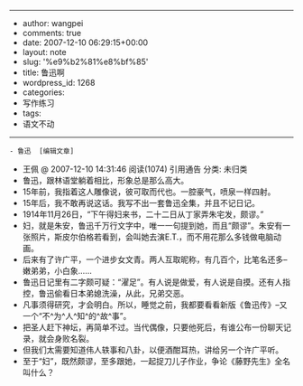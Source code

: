 - --
- author: wangpei
- comments: true
- date: 2007-12-10 06:29:15+00:00
- layout: note
- slug: '%e9%b2%81%e8%bf%85'
- title: 鲁迅啊
- wordpress_id: 1268
- categories:
- 写作练习
- tags:
- 语文不动
- --
    - 鲁迅  [编辑文章]
- 王佩 @ 2007-12-10 14:31:46 阅读(1074) 引用通告 分类: 未归类
- 鲁迅，跟林语堂躺着相比，形象总是那么高大。
- 15年前，我指着这人雕像说，彼可取而代也。一腔豪气，喷泉一样四射。
- 15年后，我不敢再说这话。我写不出一套鲁迅全集，并且不记日记。
- 1914年11月26日，“下午得妇来书，二十二日从丁家弄朱宅发，颇谬。”
- 妇，就是朱安，鲁迅千万行文字中，唯一一句提到她，而且“颇谬”。朱安有一张照片，斯皮尔伯格若看到，会叫她去演E.T.，而不用花那么多钱做电脑动画。
- 后来有了许广平，一个进步女文青。两人互取昵称，有几百个，比笔名还多–嫩弟弟，小白象……
- 鲁迅日记里有二字颇可疑：“濯足”。有人说是做爱，有人说是自摸。还有人指控，鲁迅偷看日本弟媳洗澡，从此，兄弟交恶。
- 凡事须得研究，才会明白。所以，睡觉之前，我都要看看新版《鲁迅传》–又一个“不^为^人^知^的^故^事”。
- 把圣人赶下神坛，再简单不过。当代偶像，只要他死后，有谁公布一份聊天记录，就会身败名裂。
- 但我们太需要知道伟人轶事和八卦，以便酒酣耳热，讲给另一个许广平听。
- 至于“妇”，既然颇谬，至多跟她，一起捉刀儿子作业，争论《藤野先生》全名叫什么？

